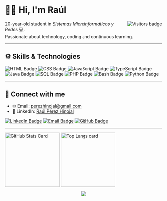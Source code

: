 
# 👋🏼 Hi, I'm Raúl

<img align="right" src="https://komarev.com/ghpvc/?username=TU_USUARIO_GITHUB&style=flat-square&color=blue" alt="Visitors badge" />

20-year-old student in *Sistemas Microinformáticos y Redes* 💻.  
Passionate about technology, coding and continuous learning.  

---

## ⚙️ Skills & Technologies

![HTML Badge](https://img.shields.io/badge/HTML5-E34F26?style=for-the-badge&logo=html5&logoColor=white)
![CSS Badge](https://img.shields.io/badge/CSS3-1572B6?style=for-the-badge&logo=css3&logoColor=white)
![JavaScript Badge](https://img.shields.io/badge/JavaScript-F7DF1E?style=for-the-badge&logo=javascript&logoColor=white)
![TypeScript Badge](https://img.shields.io/badge/TypeScript-007ACC?style=for-the-badge&logo=typescript&logoColor=white)
![Java Badge](https://img.shields.io/badge/Java-ED8B00?style=for-the-badge&logo=openjdk&logoColor=white)
![SQL Badge](https://img.shields.io/badge/SQL-003B57?style=for-the-badge&logo=database&logoColor=white)
![PHP Badge](https://img.shields.io/badge/PHP-777BB4?style=for-the-badge&logo=php&logoColor=white)
![Bash Badge](https://img.shields.io/badge/Bash-121011?style=for-the-badge&logo=gnu-bash&logoColor=white)
![Python Badge](https://img.shields.io/badge/Python-3776AB?style=for-the-badge&logo=python&logoColor=white)

---

## 📧 Connect with me

- ✉ Email: [perezhinojal@gmail.com](mailto:perezhinojal@gmail.com)
- 💼 LinkedIn: [Raúl Pérez Hinojal](https://www.linkedin.com/in/raulperezhinojal)

[![LinkedIn Badge](https://img.shields.io/badge/linkedin-%231E77B5.svg?&style=for-the-badge&logo=linkedin&logoColor=white)](https://www.linkedin.com/in/raulperezhinojal)
[![Email Badge](https://img.shields.io/badge/Email-111?style=for-the-badge&logo=gmail&logoColor=white)](mailto:perezhinojal@gmail.com)
[![GitHub Badge](https://img.shields.io/badge/github-%2324292e.svg?&style=for-the-badge&logo=github&logoColor=white)](https://github.com/raulperezhinojal)

---

<!-- GITHUB STATS -->
<picture>
  <source
    srcset="https://github-readme-stats.vercel.app/api?username=raulperezhinojal&show_icons=true&bg_color=161b22&border_color=22222288&text_color=bbb"
    media="(prefers-color-scheme: dark)"
  />
  <source
    srcset="https://github-readme-stats.vercel.app/api?username=raulperezhinojal&show_icons=true&bg_color=00000000&border_color=22222288&text_color=222"
    media="(prefers-color-scheme: light), (prefers-color-scheme: no-preference)"
  />
  <img height=175 align="center" src="https://github-readme-stats.vercel.app/api?username=raulperezhinojal&show_icons=true&bg_color=00000000&border_color=22222288&text_color=bbb" alt="GitHub Stats Card" />
</picture>

<!-- TOP LANGS -->
<picture>
  <source
    srcset="https://github-readme-stats.vercel.app/api/top-langs/?username=raulperezhinojal&layout=compact&bg_color=161b22&border_color=22222288&text_color=bbb"
    media="(prefers-color-scheme: dark)"
  />
  <source
    srcset="https://github-readme-stats.vercel.app/api/top-langs/?username=raulperezhinojal&layout=compact&bg_color=00000000&border_color=22222288&text_color=222"
    media="(prefers-color-scheme: light), (prefers-color-scheme: no-preference)"
  />
  <img height=175 align="center" src="https://github-readme-stats.vercel.app/api/top-langs/?username=raulperezhinojal&layout=compact&bg_color=00000000&border_color=22222288&text_color=bbb" alt="Top Langs card" />
</picture>

<p align="center">
  <img src="https://capsule-render.vercel.app/api?type=waving&color=gradient&height=60&section=footer"/>
</p>

